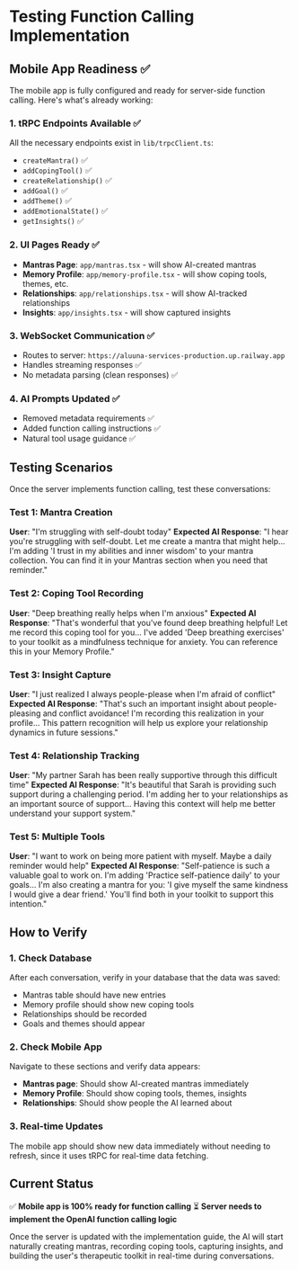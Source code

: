 # Testing Function Calling Implementation

## Mobile App Readiness ✅

The mobile app is fully configured and ready for server-side function calling. Here's what's already working:

### 1. **tRPC Endpoints Available** ✅
All the necessary endpoints exist in `lib/trpcClient.ts`:
- `createMantra()` ✅
- `addCopingTool()` ✅ 
- `createRelationship()` ✅
- `addGoal()` ✅
- `addTheme()` ✅
- `addEmotionalState()` ✅
- `getInsights()` ✅

### 2. **UI Pages Ready** ✅
- **Mantras Page**: `app/mantras.tsx` - will show AI-created mantras
- **Memory Profile**: `app/memory-profile.tsx` - will show coping tools, themes, etc.
- **Relationships**: `app/relationships.tsx` - will show AI-tracked relationships
- **Insights**: `app/insights.tsx` - will show captured insights

### 3. **WebSocket Communication** ✅
- Routes to server: `https://aluuna-services-production.up.railway.app`
- Handles streaming responses ✅
- No metadata parsing (clean responses) ✅

### 4. **AI Prompts Updated** ✅
- Removed metadata requirements ✅
- Added function calling instructions ✅
- Natural tool usage guidance ✅

## Testing Scenarios

Once the server implements function calling, test these conversations:

### Test 1: Mantra Creation
**User**: "I'm struggling with self-doubt today"
**Expected AI Response**: "I hear you're struggling with self-doubt. Let me create a mantra that might help... I'm adding 'I trust in my abilities and inner wisdom' to your mantra collection. You can find it in your Mantras section when you need that reminder."

### Test 2: Coping Tool Recording  
**User**: "Deep breathing really helps when I'm anxious"
**Expected AI Response**: "That's wonderful that you've found deep breathing helpful! Let me record this coping tool for you... I've added 'Deep breathing exercises' to your toolkit as a mindfulness technique for anxiety. You can reference this in your Memory Profile."

### Test 3: Insight Capture
**User**: "I just realized I always people-please when I'm afraid of conflict"
**Expected AI Response**: "That's such an important insight about people-pleasing and conflict avoidance! I'm recording this realization in your profile... This pattern recognition will help us explore your relationship dynamics in future sessions."

### Test 4: Relationship Tracking
**User**: "My partner Sarah has been really supportive through this difficult time"
**Expected AI Response**: "It's beautiful that Sarah is providing such support during a challenging period. I'm adding her to your relationships as an important source of support... Having this context will help me better understand your support system."

### Test 5: Multiple Tools
**User**: "I want to work on being more patient with myself. Maybe a daily reminder would help"
**Expected AI Response**: "Self-patience is such a valuable goal to work on. I'm adding 'Practice self-patience daily' to your goals... I'm also creating a mantra for you: 'I give myself the same kindness I would give a dear friend.' You'll find both in your toolkit to support this intention."

## How to Verify

### 1. Check Database
After each conversation, verify in your database that the data was saved:
- Mantras table should have new entries
- Memory profile should show new coping tools
- Relationships should be recorded
- Goals and themes should appear

### 2. Check Mobile App
Navigate to these sections and verify data appears:
- **Mantras page**: Should show AI-created mantras immediately
- **Memory Profile**: Should show coping tools, themes, insights
- **Relationships**: Should show people the AI learned about

### 3. Real-time Updates
The mobile app should show new data immediately without needing to refresh, since it uses tRPC for real-time data fetching.

## Current Status

✅ **Mobile app is 100% ready for function calling**
⏳ **Server needs to implement the OpenAI function calling logic**

Once the server is updated with the implementation guide, the AI will start naturally creating mantras, recording coping tools, capturing insights, and building the user's therapeutic toolkit in real-time during conversations.
